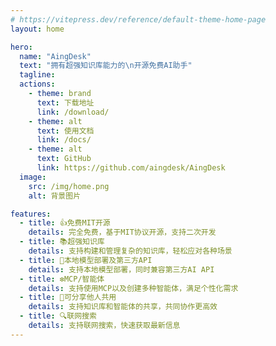 ```yaml
---
# https://vitepress.dev/reference/default-theme-home-page
layout: home

hero:
  name: "AingDesk"
  text: "拥有超强知识库能力的\n开源免费AI助手"
  tagline: 
  actions:
    - theme: brand
      text: 下载地址
      link: /download/
    - theme: alt
      text: 使用文档
      link: /docs/
    - theme: alt
      text: GitHub
      link: https://github.com/aingdesk/AingDesk
  image:
    src: /img/home.png
    alt: 背景图片

features:
  - title: 👍免费MIT开源
    details: 完全免费，基于MIT协议开源，支持二次开发
  - title: 📚️超强知识库
    details: 支持构建和管理复杂的知识库，轻松应对各种场景
  - title: 🚀本地模型部署及第三方API
    details: 支持本地模型部署，同时兼容第三方AI API
  - title: ❇️MCP/智能体
    details: 支持使用MCP以及创建多种智能体，满足个性化需求
  - title: 🤝可分享他人共用
    details: 支持知识库和智能体的共享，共同协作更高效
  - title: 🔍️联网搜索
    details: 支持联网搜索，快速获取最新信息
---
```


